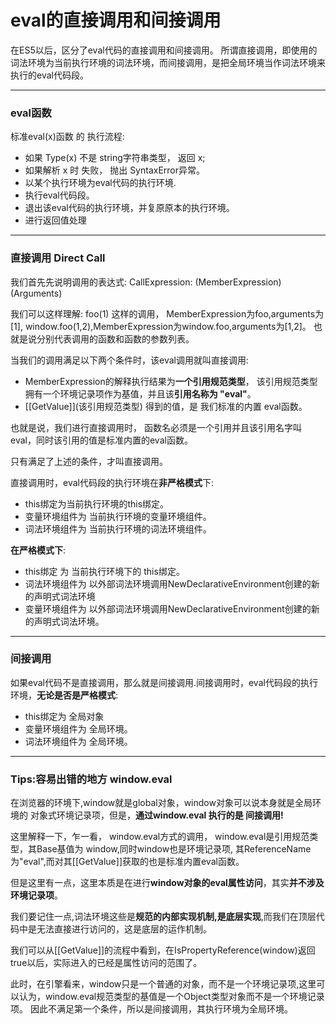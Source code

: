 # eval的直接调用和间接调用

在ES5以后，区分了eval代码的直接调用和间接调用。
所谓直接调用，即使用的词法环境为当前执行环境的词法环境，而间接调用，是把全局环境当作词法环境来执行的eval代码段。

***
### eval函数

标准eval(x)函数 的 执行流程:

* 如果 Type(x) 不是 string字符串类型， 返回 x;
* 如果解析 x 时 失败， 抛出 SyntaxError异常。
* 以某个执行环境为eval代码的执行环境.
* 执行eval代码段。
* 退出该eval代码的执行环境，并复原原本的执行环境。
* 进行返回值处理

***

### 直接调用 Direct Call

我们首先先说明调用的表达式:   CallExpression: (MemberExpression)(Arguments)

我们可以这样理解:  foo(1) 这样的调用， MemberExpression为foo,arguments为 \[1], window.foo(1,2),MemberExpression为window.foo,arguments为\[1,2]。
也就是说分别代表调用的函数和函数的参数列表。

当我们的调用满足以下两个条件时，该eval调用就叫直接调用:
* MemberExpression的解释执行结果为**一个引用规范类型**， 该引用规范类型拥有一个环境记录项作为基值，并且该**引用名称为 "eval"**。
* \[\[GetValue]](该引用规范类型) 得到的值，是 我们标准的内置 eval函数。

也就是说，我们进行直接调用时， 函数名必须是一个引用并且该引用名字叫eval，同时该引用的值是标准内置的eval函数。

只有满足了上述的条件，才叫直接调用。

直接调用时，eval代码段的执行环境在**非严格模式**下:
* this绑定为当前执行环境的this绑定。
* 变量环境组件为 当前执行环境的变量环境组件。
* 词法环境组件为 当前执行环境的词法环境组件。

**在严格模式下**:
* this绑定 为 当前执行环境下的 this绑定。
* 词法环境组件为 以外部词法环境调用NewDeclarativeEnvironment创建的新的声明式词法环境
* 变量环境组件为 以外部词法环境调用NewDeclarativeEnvironment创建的新的声明式词法环境。


***

### 间接调用

如果eval代码不是直接调用，那么就是间接调用.间接调用时，eval代码段的执行环境，**无论是否是严格模式**:
* this绑定为 全局对象
* 变量环境组件为 全局环境。
* 词法环境组件为 全局环境。

***


### Tips:容易出错的地方 window.eval

在浏览器的环境下,window就是global对象，window对象可以说本身就是全局环境的 对象式环境记录项，但是，**通过window.eval 执行的是 间接调用!**

这里解释一下，乍一看， window.eval方式的调用， window.eval是引用规范类型，其Base基值为 window,同时window也是环境记录项, 其ReferenceName为"eval",而对其\[\[GetValue]]获取的也是标准内置eval函数。

但是这里有一点，这里本质是在进行**window对象的eval属性访问**，其实**并不涉及环境记录项**。

我们要记住一点,词法环境这些是**规范的内部实现机制,是底层实现**,而我们在顶层代码中是无法直接进行访问的，这是底层的运作机制。

我们可以从\[\[GetValue]]的流程中看到，在IsPropertyReference(window)返回true以后，实际进入的已经是属性访问的范围了。

此时，在引擎看来，window只是一个普通的对象，而不是一个环境记录项,这里可以认为，window.eval规范类型的基值是一个Object类型对象而不是一个环境记录项。 因此不满足第一个条件，所以是间接调用，其执行环境为全局环境。

